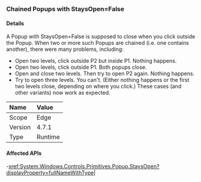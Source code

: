 ### Chained Popups with StaysOpen=False

#### Details

A Popup with StaysOpen=False is supposed to close when you click outside the Popup. When two or more such Popups are chained (i.e. one contains another), there were many problems, including:<ul><li>Open two levels, click outside P2 but inside P1.  Nothing happens.</li><li>Open two levels, click outside P1.  Both popups close.</li><li>Open and close two levels.  Then try to open P2 again.  Nothing happens.</li><li>Try to open three levels.  You can't.  (Either nothing happens or the first two levels close, depending on where you click.) These cases (and other variants) now work as expected.</li></ul>

| Name    | Value       |
|:--------|:------------|
| Scope   |Edge|
|Version|4.7.1|
|Type|Runtime

#### Affected APIs

-<xref:System.Windows.Controls.Primitives.Popup.StaysOpen?displayProperty=fullNameWithType></li></ul>|
